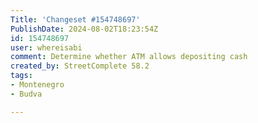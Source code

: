 ```yaml
---
Title: 'Changeset #154748697'
PublishDate: 2024-08-02T18:23:54Z
id: 154748697
user: whereisabi
comment: Determine whether ATM allows depositing cash
created_by: StreetComplete 58.2
tags:
- Montenegro
- Budva

---
```

